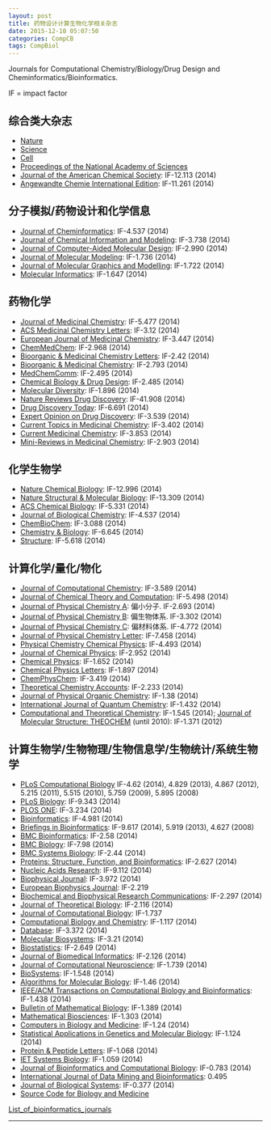 ```yaml
---
layout: post
title: 药物设计计算生物化学相关杂志
date: 2015-12-10 05:07:50
categories: CompCB
tags: CompBiol
---
```


Journals for Computational Chemistry/Biology/Drug Design and Cheminformatics/Bioinformatics.

IF = impact factor

## 综合类大杂志

* [Nature](http://www.nature.com/index.html)
* [Science](http://www.sciencemag.org/)
* [Cell](http://www.sciencedirect.com/science/journal/00928674)
* [Proceedings of the National Academy of Sciences](http://www.pnas.org/)
* [Journal of the American Chemical Society](http://pubs.acs.org/journal/jacsat): IF-12.113 (2014)
* [Angewandte Chemie International Edition](http://onlinelibrary.wiley.com/journal/10.1002/%28ISSN%291521-3773): IF-11.261 (2014)

## 分子模拟/药物设计和化学信息

* [Journal of Cheminformatics](http://www.jcheminf.com/): IF-4.537 (2014)
* [Journal of Chemical Information and Modeling](http://pubs.acs.org/journal/jcisd8): IF-3.738 (2014)
* [Journal of Computer-Aided Molecular Design](http://www.springer.com/chemistry/physical+chemistry/journal/10822): IF-2.990 (2014)
* [Journal of Molecular Modeling](http://link.springer.com/journal/894): IF-1.736 (2014)
* [Journal of Molecular Graphics and Modelling](http://www.sciencedirect.com/science/journal/10933263): IF-1.722 (2014)
* [Molecular Informatics](http://onlinelibrary.wiley.com/journal/10.1002/%28ISSN%291868-1751): IF-1.647 (2014)

## 药物化学

* [Journal of Medicinal Chemistry](http://pubs.acs.org/journal/jmcmar): IF-5.477 (2014)
* [ACS Medicinal Chemistry Letters](http://pubs.acs.org/journal/amclct): IF-3.12 (2014)
* [European Journal of Medicinal Chemistry](http://www.sciencedirect.com/science/journal/02235234): IF-3.447 (2014)
* [ChemMedChem](http://onlinelibrary.wiley.com/journal/10.1002/%28ISSN%291860-7187): IF-2.968 (2014)
* [Bioorganic & Medicinal Chemistry Letters](http://www.sciencedirect.com/science/journal/0960894X): IF-2.42 (2014)
* [Bioorganic & Medicinal Chemistry](http://www.sciencedirect.com/science/journal/09680896): IF-2.793 (2014)
* [MedChemComm](http://www.rsc.org/journals-books-databases/about-journals/medchemcomm/?id=8326): IF-2.495 (2014)
* [Chemical Biology & Drug Design](http://onlinelibrary.wiley.com/journal/10.1111/%28ISSN%291747-0285): IF-2.485 (2014)
* [Molecular Diversity](http://link.springer.com/journal/11030): IF-1.896 (2014)
* [Nature Reviews Drug Discovery](http://www.nature.com/nrd/index.html): IF-41.908 (2014)
* [Drug Discovery Today](http://www.sciencedirect.com/science/journal/13596446): IF-6.691 (2014)
* [Expert Opinion on Drug Discovery](http://www.tandfonline.com/loi/iedc20#.VnJqMhorLEY): IF-3.539 (2014)
* [Current Topics in Medicinal Chemistry](http://benthamscience.com/journals/current-topics-in-medicinal-chemistry/): IF-3.402 (2014)
* [Current Medicinal Chemistry](http://benthamscience.com/journals/current-medicinal-chemistry): IF-3.853 (2014)
* [Mini-Reviews in Medicinal Chemistry](http://benthamscience.com/journals/mini-reviews-in-medicinal-chemistry/): IF-2.903 (2014)

## 化学生物学

* [Nature Chemical Biology](http://www.nature.com/nchembio/index.html): IF-12.996 (2014)
* [Nature Structural & Molecular Biology](http://www.nature.com/nsmb/index.html): IF-13.309 (2014)
* [ACS Chemical Biology](http://pubs.acs.org/journal/acbcct): IF-5.331 (2014)
* [Journal of Biological Chemistry](http://www.jbc.org/): IF-4.537 (2014)
* [ChemBioChem](http://onlinelibrary.wiley.com/journal/10.1002/%28ISSN%291439-7633): IF-3.088 (2014)
* [Chemistry & Biology](http://www.sciencedirect.com/science/journal/10745521): IF-6.645 (2014)
* [Structure](http://www.sciencedirect.com/science/journal/09692126): IF-5.618 (2014)

## 计算化学/量化/物化

* [Journal of Computational Chemistry](http://onlinelibrary.wiley.com/journal/10.1002/%28ISSN%291096-987X): IF-3.589 (2014)
* [Journal of Chemical Theory and Computation](http://pubs.acs.org/journal/jctcce): IF-5.498 (2014)
* [Journal of Physical Chemistry A](http://pubs.acs.org/journal/jpcafh): 偏小分子. IF-2.693 (2014) 
* [Journal of Physical Chemistry B](http://pubs.acs.org/journal/jpcbfk): 偏生物体系. IF-3.302 (2014)
* [Journal of Physical Chemistry C](http://pubs.acs.org/journal/jpccck): 偏材料体系. IF-4.772 (2014)
* [Journal of Physical Chemistry Letter](http://pubs.acs.org/journal/jpclcd): IF-7.458 (2014)
* [Physical Chemistry Chemical Physics](http://www.rsc.org/journals-books-databases/about-journals/PCCP/?e=1): IF-4.493 (2014)
* [Journal of Chemical Physics](http://scitation.aip.org/content/aip/journal/jcp): IF-2.952 (2014) 
* [Chemical Physics](http://www.sciencedirect.com/science/journal/03010104): IF-1.652 (2014)
* [Chemical Physics Letters](http://www.sciencedirect.com/science/journal/00092614): IF-1.897 (2014)
* [ChemPhysChem](http://onlinelibrary.wiley.com/journal/10.1002/%28ISSN%291439-7641): IF-3.419 (2014)
* [Theoretical Chemistry Accounts](http://link.springer.com/journal/214): IF-2.233 (2014)
* [Journal of Physical Organic Chemistry](http://onlinelibrary.wiley.com/journal/10.1002/%28ISSN%291099-1395): IF-1.38 (2014)
* [International Journal of Quantum Chemistry](http://onlinelibrary.wiley.com/journal/10.1002/%28ISSN%291097-461X): IF-1.432 (2014)
* [Computational and Theoretical Chemistry](http://www.sciencedirect.com/science/journal/2210271X): IF-1.545 (2014); [Journal of Molecular Structure: THEOCHEM](http://www.sciencedirect.com/science/journal/01661280) (until 2010): IF-1.371 (2012)


## 计算生物学/生物物理/生物信息学/生物统计/系统生物学

* [PLoS Computational Biology](http://journals.plos.org/ploscompbiol/)  IF-4.62 (2014), 4.829 (2013), 4.867 (2012), 5.215 (2011), 5.515 (2010), 5.759 (2009), 5.895 (2008)
* [PLoS Biology](http://journals.plos.org/plosbiology/): IF-9.343 (2014)
* [PLOS ONE](http://www.plosone.org/): IF-3.234 (2014)
* [Bioinformatics](http://bioinformatics.oxfordjournals.org/): IF-4.981 (2014)
* [Briefings in Bioinformatics](http://bib.oxfordjournals.org/): IF-9.617 (2014), 5.919 (2013), 4.627 (2008)
* [BMC Bioinformatics](http://www.biomedcentral.com/bmcbioinformatics/): IF-2.58 (2014)
* [BMC Biology](http://www.biomedcentral.com/bmcbiol): IF-7.98 (2014)
* [BMC Systems Biology](http://www.biomedcentral.com/bmcsystbiol): IF-2.44 (2014)
* [Proteins: Structure, Function, and Bioinformatics](http://onlinelibrary.wiley.com/journal/10.1002/%28ISSN%291097-0134): IF-2.627 (2014)
* [Nucleic Acids Research](http://nar.oxfordjournals.org/): IF-9.112 (2014)
* [Biophysical Journal](http://www.sciencedirect.com/science/journal/00063495): IF-3.972 (2014)
* [European Biophysics Journal](http://link.springer.com/journal/249): IF-2.219
* [Biochemical and Biophysical Research Communications](http://www.sciencedirect.com/science/journal/0006291X): IF-2.297 (2014)
* [Journal of Theoretical Biology](http://www.sciencedirect.com/science/journal/00225193): IF-2.116 (2014)
* [Journal of Computational Biology](http://www.liebertpub.com/overview/journal-of-computational-biology/31/): IF-1.737
* [Computational Biology and Chemistry](http://www.sciencedirect.com/science/journal/14769271): IF-1.117 (2014)
* [Database](https://database.oxfordjournals.org/): IF-3.372 (2014)
* [Molecular Biosystems](http://www.rsc.org/journals-books-databases/about-journals/molecular-biosystems/): IF-3.21 (2014)
* [Biostatistics](http://biostatistics.oxfordjournals.org/): IF-2.649 (2014)
* [Journal of Biomedical Informatics](http://www.sciencedirect.com/science/journal/15320464): IF-2.126 (2014)
* [Journal of Computational Neuroscience](http://www.springer.com/biomed/neuroscience/journal/10827): IF-1.739 (2014)
* [BioSystems](http://www.sciencedirect.com/science/journal/03032647): IF-1.548 (2014)
* [Algorithms for Molecular Biology](http://almob.biomedcentral.com/): IF-1.46 (2014)
* [IEEE/ACM Transactions on Computational Biology and Bioinformatics](http://www.computer.org/web/tcbb): IF-1.438 (2014)
* [Bulletin of Mathematical Biology](http://link.springer.com/journal/11538): IF-1.389 (2014)
* [Mathematical Biosciences](http://www.sciencedirect.com/science/journal/00255564): IF-1.303 (2014)
* [Computers in Biology and Medicine](http://www.computersinbiologyandmedicine.com/): IF-1.24 (2014)
* [Statistical Applications in Genetics and Molecular Biology](http://www.degruyter.com/view/j/sagmb): IF-1.124 (2014)
* [Protein & Peptide Letters](http://benthamscience.com/journal/index.php?journalID=ppl): IF-1.068 (2014)
* [IET Systems Biology](http://digital-library.theiet.org/content/journals/iet-syb): IF-1.059 (2014)
* [Journal of Bioinformatics and Computational Biology](http://www.worldscientific.com/worldscinet/jbcb): IF-0.783 (2014)
* [International Journal of Data Mining and Bioinformatics](http://www.inderscience.com/jhome.php?jcode=ijdmb): 0.495
* [Journal of Biological Systems](http://www.worldscientific.com/worldscinet/jbs): IF-0.377 (2014)
* [Source Code for Biology and Medicine](http://scfbm.biomedcentral.com/)


[List_of_bioinformatics_journals](https://en.wikipedia.org/wiki/List_of_bioinformatics_journals)



------
